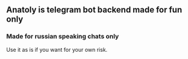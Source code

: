 ## Anatoly is telegram bot backend made for fun only
### Made for russian speaking chats only
Use it as is if you want for your own risk.

